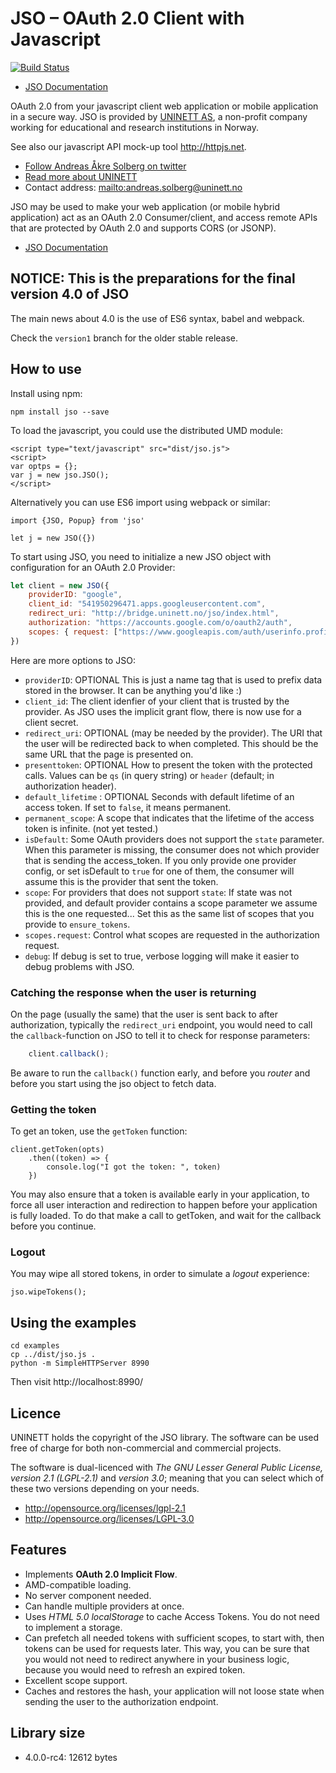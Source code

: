 # JSO – OAuth 2.0 Client with Javascript

[![Build Status](https://travis-ci.org/andreassolberg/jso.svg?branch=master)](https://travis-ci.org/andreassolberg/jso)

* [JSO Documentation](http://oauth.no/jso/)

OAuth 2.0 from your javascript client web application or mobile application in a secure way. JSO is provided by [UNINETT AS](http://www.uninett.no), a non-profit company working for educational and research institutions in Norway.

See also our javascript API mock-up tool <http://httpjs.net>.

* [Follow Andreas Åkre Solberg on twitter](https://twitter.com/erlang)
* [Read more about UNINETT](http://uninett.no)
* Contact address: <mailto:andreas.solberg@uninett.no>


JSO may be used to make your web application (or mobile hybrid application) act as an OAuth 2.0 Consumer/client, and access remote APIs that are protected by OAuth 2.0 and supports CORS (or JSONP).

* [JSO Documentation](http://oauth.no/jso/)


## NOTICE: This is the preparations for the final version 4.0 of JSO

The main news about 4.0 is the use of ES6 syntax, babel and webpack.

Check the `version1` branch for the older stable release.


## How to use

Install using npm:

```
npm install jso --save
```

To load the javascript, you could use the distributed UMD module:

```
<script type="text/javascript" src="dist/jso.js">
<script>
var optps = {};
var j = new jso.JSO();
</script>
```

Alternatively you can use ES6 import using webpack or similar:

```
import {JSO, Popup} from 'jso'

let j = new JSO({})
```


To start using JSO, you need to initialize a new JSO object with configuration for an OAuth 2.0 Provider:

```javascript
let client = new JSO({
	providerID: "google",
	client_id: "541950296471.apps.googleusercontent.com",
	redirect_uri: "http://bridge.uninett.no/jso/index.html",
	authorization: "https://accounts.google.com/o/oauth2/auth",
	scopes: { request: ["https://www.googleapis.com/auth/userinfo.profile"]}
})
```

Here are more options to JSO:

* `providerID`: OPTIONAL This is just a name tag that is used to prefix data stored in the browser. It can be anything you'd like :)
* `client_id`: The client idenfier of your client that is trusted by the provider. As JSO uses the implicit grant flow, there is now use for a client secret.
* `redirect_uri`: OPTIONAL (may be needed by the provider). The URI that the user will be redirected back to when completed. This should be the same URL that the page is presented on.
* `presenttoken`: OPTIONAL How to present the token with the protected calls. Values can be `qs` (in query string) or `header` (default; in authorization header).
* `default_lifetime` : OPTIONAL Seconds with default lifetime of an access token. If set to `false`, it means permanent.
* `permanent_scope`: A scope that indicates that the lifetime of the access token is infinite. (not yet tested.)
* `isDefault`: Some OAuth providers does not support the `state` parameter. When this parameter is missing, the consumer does not which provider that is sending the access_token. If you only provide one provider config, or set isDefault to `true` for one of them, the consumer will assume this is the provider that sent the token.
* `scope`: For providers that does not support `state`: If state was not provided, and default provider contains a scope parameter we assume this is the one requested... Set this as the same list of scopes that you provide to `ensure_tokens`.
* `scopes.request`: Control what scopes are requested in the authorization request.
* `debug`: If debug is set to true, verbose logging will make it easier to debug problems with JSO.


### Catching the response when the user is returning


On the page (usually the same) that the user is sent back to after authorization, typically the `redirect_uri` endpoint, you would need to call the `callback`-function on JSO to tell it to check for response parameters:

```javascript
	client.callback();
```


Be aware to run the `callback()` function early, and before you *router* and before you start using the jso object to fetch data.



### Getting the token

To get an token, use the `getToken` function:

```
client.getToken(opts)
    .then((token) => {
    	console.log("I got the token: ", token)
    })
```

You may also ensure that a token is available early in your application, to force all user interaction and redirection to happen before your application is fully loaded. To do that make a call to getToken, and wait for the callback before you continue.


### Logout

You may wipe all stored tokens, in order to simulate a *logout* experience:

```
jso.wipeTokens();
```


## Using the examples

```
cd examples
cp ../dist/jso.js .
python -m SimpleHTTPServer 8990
```

Then visit http://localhost:8990/




## Licence


UNINETT holds the copyright of the JSO library. The software can be used free of charge for both non-commercial and commercial projects.

The software is dual-licenced with *The GNU Lesser General Public License, version 2.1 (LGPL-2.1)* and *version 3.0*; meaning that you can select which of these two versions depending on your needs.

* <http://opensource.org/licenses/lgpl-2.1>
* <http://opensource.org/licenses/LGPL-3.0>


## Features

* Implements **OAuth 2.0 Implicit Flow**.
* AMD-compatible loading.
* No server component needed.
* Can handle multiple providers at once.
* Uses *HTML 5.0 localStorage* to cache Access Tokens. You do not need to implement a storage.
* Can prefetch all needed tokens with sufficient scopes, to start with, then tokens can be used for requests later. This way, you can be sure that you would not need to redirect anywhere in your business logic, because you would need to refresh an expired token.
* Excellent scope support.
* Caches and restores the hash, your application will not loose state when sending the user to the authorization endpoint.



<!--

## Browser support

Version 3 of JSO makes use of ES6 Promises, which is not that well supported across browsers. The final release builds will include a polycfill that works with all browsers. More on that later...

JSO uses localStorage for caching tokens. localStorage is supported in Firefox 3.5+, Safari 4+, IE8+, and Chrome. For better compatibility use the localstorage library that is included in the example.

JSO uses JSON serialization functions (stringify and parse). These are supported in Firefox 3.5, Internet Explorer 8.0 and Chrome 3. For better compatibility use the JSON2.js library.

-->

## Library size

* 4.0.0-rc4: 12612 bytes
